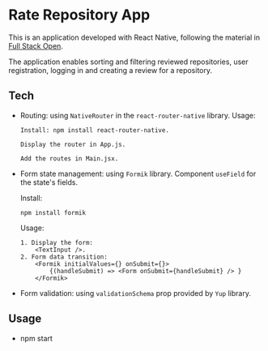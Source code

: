# Rate Repository App

This is an application developed with React Native, following the material in [Full Stack Open](https://fullstackopen.com/en/part10/introduction_to_react_native).

The application enables sorting and filtering reviewed repositories, user registration, logging in and creating a review for a repository.

## Tech

- Routing: using `NativeRouter` in the `react-router-native` library. Usage:

    ```
    Install: npm install react-router-native.

    Display the router in App.js.

    Add the routes in Main.jsx.
    ```
- Form state management: using `Formik` library. Component `useField` for the state's fields.

    Install:
    ```
    npm install formik
    ```
    Usage:
    ```
    1. Display the form:
        <TextInput />.
    2. Form data transition:
        <Formik initialValues={} onSubmit={}>
            {(handleSubmit) => <Form onSubmit={handleSubmit} /> }
        </Formik>
    ```
- Form validation: using `validationSchema` prop provided by `Yup` library.


## Usage

- npm start